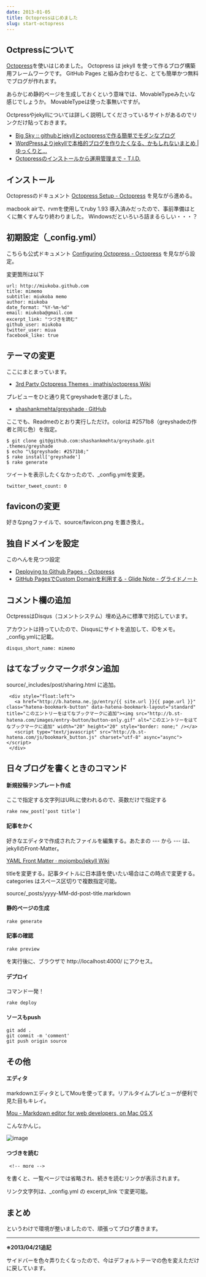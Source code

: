 ```yaml
---
date: 2013-01-05
title: Octopressはじめました
slug: start-octopress
---
```


## Octpressについて

[Octopress](http://octopress.org/)を使いはじめました。
Octopress は jekyll を使って作るブログ構築用フレームワークです。
GitHub Pages と組み合わせると、とても簡単かつ無料でブログが作れます。

<!-- more -->

あらかじめ静的ページを生成しておくという意味では、MovableTypeみたいな感じでしょうか。
MovableTypeは使った事無いですが。

Octpressやjekyllについては詳しく説明してくださっているサイトがあるのでリンクだけ貼っておきます。

* [Big Sky :: githubとjekyllとoctopressで作る簡単でモダンなブログ](http://mattn.kaoriya.net/software/lang/ruby/20111017205717.htm)
* [WordPressよりjekyllで本格的ブログを作りたくなる、かもしれないまとめ | ゆっくりと…](http://tokkono.cute.coocan.jp/blog/slow/index.php/programming/making-blog-with-jekyll/)
* [Octopressのインストールから運用管理まで - T.I.D.](http://tokkonopapa.github.com/blog/2011/12/30/octopress-on-github-and-bitbucket/)

## インストール
Octopressのドキュメント [Octopress Setup - Octopress](http://octopress.org/docs/setup/) を見ながら進める。

macbook airで、rvmを使用してruby 1.93 導入済みだったので、事前準備はとくに無くすんなり終わりました。
Windowsだといろいろ詰まるらしい・・・？

## 初期設定（_config.yml）

こちらも公式ドキュメント [Configuring Octopress - Octopress](http://octopress.org/docs/configuring/) を見ながら設定。

変更箇所は以下

```
url: http://miukoba.github.com
title: mimemo
subtitle: miukoba memo
author: miukoba
date_format: "%Y-%m-%d"
email: miukoba@gmail.com
excerpt_link: "つづきを読む"
github_user: miukoba
twitter_user: miua
facebook_like: true
```

## テーマの変更
ここにまとまっています。

* [3rd Party Octopress Themes · imathis/octopress Wiki](https://github.com/imathis/octopress/wiki/3rd-Party-Octopress-Themes)

プレビューをひと通り見てgreyshadeを選びました。

* [shashankmehta/greyshade · GitHub](https://github.com/shashankmehta/greyshade)

ここでも、Readmeのとおり実行しただけ。colorは #2571b8（greyshadeの作者と同じ色）を指定。

```
$ git clone git@github.com:shashankmehta/greyshade.git .themes/greyshade
$ echo "\$greyshade: #2571b8;"
$ rake install['greyshade']
$ rake generate
```

ツイートを表示したくなかったので、_config.ymlを変更。

```
twitter_tweet_count: 0
```

## faviconの変更

好きなpngファイルで、source/favicon.png を置き換え。

## 独自ドメインを設定

このへんを見つつ設定

* [Deploying to Github Pages - Octopress](http://octopress.org/docs/deploying/github/#custom_domains)
* [GitHub PagesでCustom Domainを利用する - Glide Note - グライドノート](http://blog.glidenote.com/blog/2011/12/20/how-to-use-custom-domain-on-github-pages/)


## コメント欄の追加

OctpressはDisqus（コメントシステム）埋め込みに標準で対応しています。

アカウントは持っていたので、Disqusにサイトを追加して、IDをメモ。_config.ymlに記載。

```
disqus_short_name: mimemo
```

## はてなブックマークボタン追加

source/_includes/post/sharing.html に追加。

```
 <div style="float:left">
   <a href="http://b.hatena.ne.jp/entry/{{ site.url }}{{ page.url }}" class="hatena-bookmark-button" data-hatena-bookmark-layout="standard" title="このエントリーをはてなブックマークに追加"><img src="http://b.st-hatena.com/images/entry-button/button-only.gif" alt="このエントリーをはてなブックマークに追加" width="20" height="20" style="border: none;" /></a>
   <script type="text/javascript" src="http://b.st-hatena.com/js/bookmark_button.js" charset="utf-8" async="async"></script>
 </div>
```

## 日々ブログを書くときのコマンド

#### 新規投稿テンプレート作成
ここで指定する文字列はURLに使われるので、英数だけで指定する

```
rake new_post['post title']
```

#### 記事をかく
好きなエディタで作成されたファイルを編集する。あたまの --- から --- は、jekyllのFront-Matter。

[YAML Front Matter · mojombo/jekyll Wiki](https://github.com/mojombo/jekyll/wiki/YAML-Front-Matter)

titleを変更する。記事タイトルに日本語を使いたい場合はこの時点で変更する。
categories はスペース区切りで複数指定可能。

source/_posts/yyyy-MM-dd-post-title.markdown

#### 静的ページの生成
```
rake generate
```

#### 記事の確認
```
rake preview
```
を実行後に、ブラウザで http://localhost:4000/ にアクセス。


#### デプロイ

コマンド一発！

```
rake deploy
```

#### ソースもpush

```
git add .
git commit -m 'comment'
git push origin source
```

## その他

#### エディタ

markdownエディタとしてMouを使ってます。リアルタイムプレビューが便利で見た目もキレイ。

[Mou - Markdown editor for web developers, on Mac OS X](http://mouapp.com/)


こんなかんじ。

![image](https://www.evernote.com/shard/s29/sh/0d268d45-b3a0-49f0-babd-c9367a5530d6/d0ce0ae5fe8e6c5226b227e37c8160ad/deep/0/%E3%82%B9%E3%82%AF%E3%83%AA%E3%83%BC%E3%83%B3%E3%82%B7%E3%83%A7%E3%83%83%E3%83%88%202013/01/05%2022:22.jpg)

#### つづきを読む
 
```
 <!-- more -->
```
を書くと、一覧ページでは省略され、続きを読むリンクが表示されます。

リンク文字列は、_config.yml の excerpt_link で変更可能。

## まとめ
というわけで環境が整いましたので、頑張ってブログ書きます。

---

**※2013/04/21追記**

サイドバーを色々弄りたくなったので、今はデフォルトテーマの色を変えただけに戻しています。



